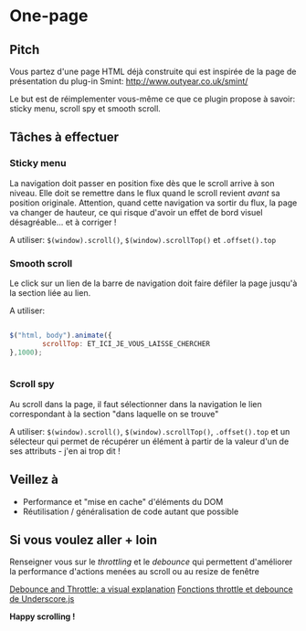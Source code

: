 # One-page

## Pitch 

Vous partez d'une page HTML déjà construite qui est inspirée de la page de présentation du plug-in Smint: http://www.outyear.co.uk/smint/

Le but est de réimplementer vous-même ce que ce plugin propose à savoir: sticky menu, scroll spy et smooth scroll.

## Tâches à effectuer

### Sticky menu

La navigation doit passer en position fixe dès que le scroll arrive à son niveau. Elle doit se remettre dans le flux quand le scroll revient *avant* sa position originale. 
Attention, quand cette navigation va sortir du flux, la page va changer de hauteur, ce qui risque d'avoir un effet de bord visuel désagréable... et à corriger ! 

A utiliser: `$(window).scroll()`, `$(window).scrollTop()` et `.offset().top`

### Smooth scroll

Le click sur un lien de la barre de navigation doit faire défiler la page jusqu'à la section liée au lien.

A utiliser: 

```javascript

$("html, body").animate({
		scrollTop: ET_ICI_JE_VOUS_LAISSE_CHERCHER
},1000);
    
```

### Scroll spy

Au scroll dans la page, il faut sélectionner dans la navigation le lien correspondant à la section "dans laquelle on se trouve"

A utiliser: `$(window).scroll()`, `$(window).scrollTop()`, `.offset().top` et un sélecteur qui permet de récupérer un élément à partir de la valeur d'un de ses attributs - j'en ai trop dit !

## Veillez à

- Performance et "mise en cache" d'éléments du DOM
- Réutilisation / généralisation de code autant que possible

## Si vous voulez aller + loin

Renseigner vous sur le *throttling* et le *debounce* qui permettent d'améliorer la performance d'actions menées au scroll ou au resize de fenêtre

[Debounce and Throttle: a visual explanation](http://drupalmotion.com/article/debounce-and-throttle-visual-explanation)
[Fonctions throttle et debounce de Underscore.js](http://underscorejs.org/#throttle)

**Happy scrolling !**